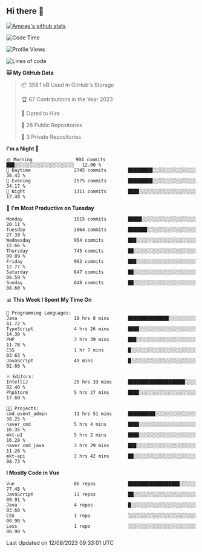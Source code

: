 ## Hi there 👋

[![Anurag's github stats](https://github-readme-stats.vercel.app/api?username=Songwonseok)](https://github.com/anuraghazra/github-readme-stats)



<!--START_SECTION:waka-->
![Code Time](http://img.shields.io/badge/Code%20Time-2%2C446%20hrs%2030%20mins-blue)

![Profile Views](http://img.shields.io/badge/Profile%20Views-0-blue)

![Lines of code](https://img.shields.io/badge/From%20Hello%20World%20I%27ve%20Written-35.0%20million%20lines%20of%20code-blue)

**🐱 My GitHub Data** 

> 📦 358.1 kB Used in GitHub's Storage 
 > 
> 🏆 67 Contributions in the Year 2023
 > 
> 💼 Opted to Hire
 > 
> 📜 26 Public Repositories 
 > 
> 🔑 3 Private Repositories 
 > 
**I'm a Night 🦉** 

```text
🌞 Morning                904 commits         ███░░░░░░░░░░░░░░░░░░░░░░   12.00 % 
🌆 Daytime                2745 commits        █████████░░░░░░░░░░░░░░░░   36.43 % 
🌃 Evening                2575 commits        █████████░░░░░░░░░░░░░░░░   34.17 % 
🌙 Night                  1311 commits        ████░░░░░░░░░░░░░░░░░░░░░   17.40 % 
```
📅 **I'm Most Productive on Tuesday** 

```text
Monday                   1515 commits        █████░░░░░░░░░░░░░░░░░░░░   20.11 % 
Tuesday                  2064 commits        ███████░░░░░░░░░░░░░░░░░░   27.39 % 
Wednesday                954 commits         ███░░░░░░░░░░░░░░░░░░░░░░   12.66 % 
Thursday                 745 commits         ██░░░░░░░░░░░░░░░░░░░░░░░   09.89 % 
Friday                   962 commits         ███░░░░░░░░░░░░░░░░░░░░░░   12.77 % 
Saturday                 647 commits         ██░░░░░░░░░░░░░░░░░░░░░░░   08.59 % 
Sunday                   648 commits         ██░░░░░░░░░░░░░░░░░░░░░░░   08.60 % 
```


📊 **This Week I Spent My Time On** 

```text
💬 Programming Languages: 
Java                     19 hrs 8 mins       ███████████████░░░░░░░░░░   61.72 % 
TypeScript               4 hrs 26 mins       ████░░░░░░░░░░░░░░░░░░░░░   14.30 % 
PHP                      3 hrs 39 mins       ███░░░░░░░░░░░░░░░░░░░░░░   11.78 % 
CSS                      1 hr 7 mins         █░░░░░░░░░░░░░░░░░░░░░░░░   03.63 % 
JavaScript               49 mins             █░░░░░░░░░░░░░░░░░░░░░░░░   02.66 % 

🔥 Editors: 
IntelliJ                 25 hrs 33 mins      █████████████████████░░░░   82.40 % 
PhpStorm                 5 hrs 27 mins       ████░░░░░░░░░░░░░░░░░░░░░   17.60 % 

🐱‍💻 Projects: 
cmd_event_admin          11 hrs 51 mins      ██████████░░░░░░░░░░░░░░░   38.25 % 
naver_cmd                5 hrs 4 mins        ████░░░░░░░░░░░░░░░░░░░░░   16.35 % 
mkt-p1                   5 hrs 2 mins        ████░░░░░░░░░░░░░░░░░░░░░   16.28 % 
naver_cmd_java           3 hrs 29 mins       ███░░░░░░░░░░░░░░░░░░░░░░   11.26 % 
mkt-api                  2 hrs 42 mins       ██░░░░░░░░░░░░░░░░░░░░░░░   08.73 % 
```

**I Mostly Code in Vue** 

```text
Vue                      86 repos            ███████████████████░░░░░░   77.48 % 
JavaScript               11 repos            ██░░░░░░░░░░░░░░░░░░░░░░░   09.91 % 
Java                     4 repos             █░░░░░░░░░░░░░░░░░░░░░░░░   03.60 % 
CSS                      1 repo              ░░░░░░░░░░░░░░░░░░░░░░░░░   00.90 % 
Less                     1 repo              ░░░░░░░░░░░░░░░░░░░░░░░░░   00.90 % 
```




 Last Updated on 12/08/2023 09:33:01 UTC
<!--END_SECTION:waka-->
